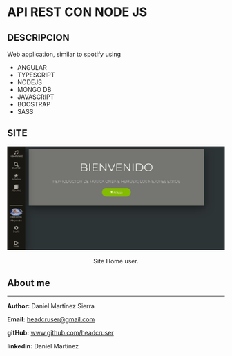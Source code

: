 # API REST CON NODE JS

## DESCRIPCION
Web application, similar to spotify using
* ANGULAR
* TYPESCRIPT
* NODEJS
* MONGO DB
* JAVASCRIPT
* BOOSTRAP
* SASS

## SITE
<p align="center">
<img src="./DOC/img/HSMUSIC.JPG" title="Welcome User." >
<div align="center"> Site Home user.</div>
</p>

## About me
***
  **Author:** Daniel Martinez Sierra

  **Email:** headcruser@gmail.com

  **gitHub:** www.github.com/headcruser

  **linkedin:** Daniel Martinez

